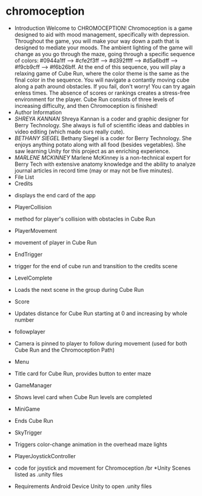 # chromoception
 * Introduction
 Welcome to CHROMOCEPTION! Chromoception is a game designed to aid with mood management, specifically with depression. Throughout the game, you will make your way down a path that is designed to mediate your moods. The ambient lighting of the game will change as you go through the maze, going through a specific sequence of colors: #0944a1ff --> #cfe2f3ff --> #d392ffff --> #d5a6bdff --> #f9cb9cff --> #f6b26bff.
 At the end of this sequence, you will play a relaxing game of Cube Run, where the color theme is the same as the final color in the sequence. You will navigate a contantly moving cube along a path around obstacles. If you fail, don't worry! You can try again enless times. The absence of scores or rankings creates a stress-free environment for the player. Cube Run consists of three levels of increasing difficulty, and then Chromoception is finished!
 * Author Information
 * *SHREYA KANNAN*
 Shreya Kannan is a coder and graphic designer for Berry Technology. She always is full of scientific ideas and dabbles in video editing (which made ours really cute).
 * *BETHANY SIEGEL*
 Bethany Siegel is a coder for Berry Technology. She enjoys anything potato along with all food (besides vegetables). She saw learning Unity for this project as an enriching experience.
 * *MARLENE MCKINNEY*
 Marlene McKinney is a non-technical expert for Berry Tech with extensive anatomy knowledge and the ability to analyze journal articles in record time (may or may not be five minutes).
* File List
* Credits
- displays the end card of the app
* PlayerCollision
- method for player's collision with obstacles in Cube Run
* PlayerMovement
- movement of player in Cube Run
* EndTrigger
- trigger for the end of cube run and transition to the credits scene
* LevelComplete
- Loads the next scene in the group during Cube Run
* Score
- Updates distance for Cube Run starting at 0 and increasing by whole number
* followplayer
- Camera is pinned to player to follow during movement (used for both Cube Run and the Chromoception Path)
* Menu
- Title card for Cube Run, provides button to enter maze
* GameManager
- Shows level card when Cube Run levels are completed
* MiniGame
- Ends Cube Run
* SkyTrigger
- Triggers color-change animation in the overhead maze lights
* PlayerJoystickController
- code for joystick and movement for Chromoception
/br *Unity Scenes listed as .unity files
 * Requirements
 Android Device
 Unity to open .unity files
 
